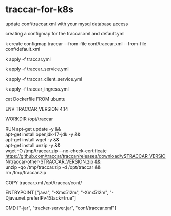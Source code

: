 # traccar-for-k8s

update conf/traccar.xml with your mysql database access

creating a configmap for the traccar.xml and default.yml

k create configmap traccar --from-file conf/traccar.xml  --from-file conf/default.xml

k apply -f traccar.yml 

k apply -f traccar_service.yml

k apply -f traccar_client_service.yml

k apply -f traccar_ingress.yml




cat Dockerfile
FROM ubuntu

ENV TRACCAR_VERSION 4.14

WORKDIR /opt/traccar

RUN apt-get update -y && \
    apt-get install openjdk-17-jdk -y && \
    apt-get install wget -y && \
    apt-get install unzip -y && \
    wget -O /tmp/traccar.zip --no-check-certificate https://github.com/traccar/traccar/releases/download/v$TRACCAR_VERSION/traccar-other-$TRACCAR_VERSION.zip && \
    unzip -qo /tmp/traccar.zip -d /opt/traccar && \
    rm /tmp/traccar.zip

COPY traccar.xml /opt/traccar/conf/

ENTRYPOINT ["java", "-Xms512m", "-Xmx512m", "-Djava.net.preferIPv4Stack=true"]

CMD ["-jar", "tracker-server.jar", "conf/traccar.xml"]



